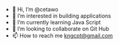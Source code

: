 - 👋 Hi, I’m @cetawo
- 👀 I’m interested in building applications 
- 🌱 I’m currently learning Java Script
- 💞️ I’m looking to collaborate on Git Hub
- 📫 How to reach me kngcpt@gmail.com

<!---
cetawo/cetawo is a ✨ special ✨ repository because its `README.md` (this file) appears on your GitHub profile.
You can click the Preview link to take a look at your changes.
--->
